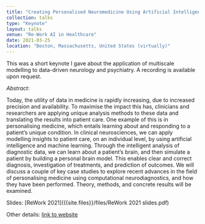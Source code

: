 ```yaml
---
title: "Creating Personalised Neuromedicine Using Artificial Intelligence and Brain Modelling"
collection: talks
type: "Keynote"
layout: talks
venue: "Re·Work AI in Healthcare"
date: 2021-03-25
location: "Boston, Massachusetts, United States (virtually)"
---
```

This was a short keynote I gave about the application of multiscale modelling to data-driven neurology and psychiatry. A recording is available upon request.

_Abstract_: 

Today, the utility of data in medicine is rapidly increasing, due to increased precision and availability. To maximise the impact this has, clinicians and researchers are applying unique analysis methods to these data and translating the results into patient care. One example of this is in personalising medicine, which entails learning about and responding to a patient’s unique condition. In clinical neurosciences, we can apply modelling insights to patient care, on an individual level, by using artificial intelligence and machine learning. Through the intelligent analysis of diagnostic data, we can learn about a patient’s brain, and then simulate a patient by building a personal brain model. This enables clear and correct diagnosis, investigation of treatments, and prediction of outcomes. We will discuss a couple of key case studies to explore recent advances in the field of personalising medicine using computational neurodiagnostics, and how they have been performed. Theory, methods, and concrete results will be examined.

Slides: [ReWork 2021]({{site.files}}/files/ReWork 2021 slides.pdf)

Other details: [link to website](https://www.re-work.co/events/ai-in-healthcare-summit-2021)

